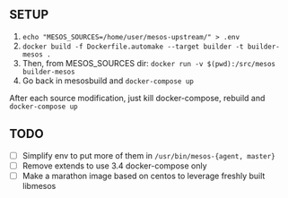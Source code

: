 ## SETUP
1. `echo "MESOS_SOURCES=/home/user/mesos-upstream/" > .env`
2. `docker build -f Dockerfile.automake --target builder -t builder-mesos .`
2. Then, from MESOS_SOURCES dir: `docker run -v $(pwd):/src/mesos builder-mesos`
3. Go back in mesosbuild and `docker-compose up`

After each source modification, just kill docker-compose, rebuild and `docker-compose up`


## TODO
 - [ ] Simplify env to put more of them in `/usr/bin/mesos-{agent, master}`
 - [ ] Remove extends to use 3.4 docker-compose only
 - [ ] Make a marathon image based on centos to leverage freshly built libmesos
